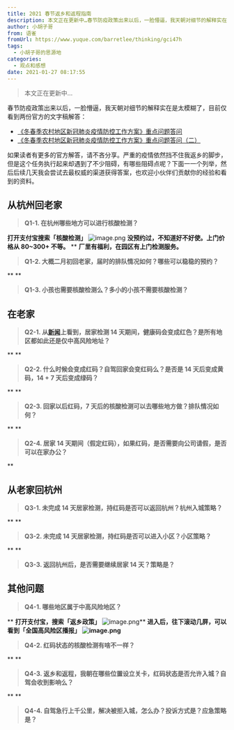 ```yaml
---
title: 2021 春节返乡和返程指南
description: 本文正在更新中…春节防疫政策出来以后，一脸懵逼，我天朝对细节的解释实在是太模糊了，目前仅看到两份官方的文字稿解答：《冬春季农村地区新冠肺炎疫情防控工作方案》重点问题答问《冬春季农村地区新冠肺炎疫情防控工作方案》重点问题答问（二）如果读者有更多的官方解答，请不吝分享。严重的疫情依然挡不住我返乡的...
author: 小胡子哥
from: 语雀
fromUrl: https://www.yuque.com/barretlee/thinking/gci47h
tags:
  - 小胡子哥的思源地
categories:
  - 观点和感想
date: 2021-01-27 08:17:55
---
```


> 本文正在更新中…



春节防疫政策出来以后，一脸懵逼，我天朝对细节的解释实在是太模糊了，目前仅看到两份官方的文字稿解答：


- [《冬春季农村地区新冠肺炎疫情防控工作方案》重点问题答问](http://www.nhc.gov.cn/jkj/s7915/202101/f1590bbfc60a43ab81564061bc7e14fc.shtml)
- [《冬春季农村地区新冠肺炎疫情防控工作方案》重点问题答问（二）](http://www.nhc.gov.cn/jkj/s7915/202101/f3fc5701ffcb4c03948a13d2b26c08a9.shtml)



如果读者有更多的官方解答，请不吝分享。严重的疫情依然挡不住我返乡的脚步，但是这个任务执行起来却遇到了不少阻碍，有哪些阻碍点呢？下面一一个列举，然后后续几天我会尝试去最权威的渠道获得答案，也欢迎小伙伴们贡献你的经验和看到的资料。


## 从杭州回老家


> **Q1-1. 在杭州哪些地方可以进行核酸检测？**



**打开支付宝搜索「核酸检测」**
![image.png](/blogimgs/2021/01/27/1611752108613-2e139ad7-0c78-4fc6-9546-3e4b302e94fd.png)
**没预约过，不知道好不好使。上门价格从 80~300+ 不等。**
**
**厂里有福利，在园区有上门检测服务。**


> **Q1-2. 大概二月初回老家，届时的排队情况如何？哪些可以稳稳的预约？**

**
**
> **Q1-3. 小孩也需要核酸检测么？多小的小孩不需要核酸检测？**



## 在老家


> **Q2-1. 从**[**新闻**](https://www.yicai.com/news/100906136.html)**上看到，居家检测 14 天期间，健康码会变成红色？是所有地区都如此还是仅中高风险地址？**

**
**
> **Q2-2. 什么时候会变成红码？自驾回家会变红码么？是否是 14 天后变成黄码，14 + 7 天后变成绿码？**

**
**
> **Q2-3. 回家以后红码，7 天后的核酸检测可以去哪些地方做？排队情况如何？**

**
**
> **Q2-4. 居家 14 天期间（假定红码），如果红码，是否需要向公司请假，是否可以在家办公？**

**
## 从老家回杭州


> **Q3-1. 未完成 14 天居家检测，持红码是否可以返回杭州？杭州入城策略？**

**
**
> **Q3-2. 未完成 14 天居家检测，持红码是否可以进入小区？小区策略？**

**
**
> **Q3-3. 返回杭州后，是否需要继续居家 14 天？策略是？**





## 其他问题


> **Q4-1. 哪些地区属于中高风险地区？**

**
**打开支付宝，搜索「返乡政策」**
![image.png](/blogimgs/2021/01/27/1611751928083-4e2cbc61-ec2b-4ecf-82a0-a1a4fd9a707e.png)**
**进入后，往下滚动几屏，可以看到「全国高风险区播报」**
**![image.png](/blogimgs/2021/01/27/1611751971491-d62e187f-e0af-4540-822f-cf863ca42be9.png)**
> **Q4-2. 红码状态的核酸检测有啥不一样？**

**
**
> **Q4-3. 返乡和返程，我朝在哪些位置设立关卡，红码状态是否允许入城？自驾会收到影响么？**

**
**
> **Q4-4. 自驾急行上千公里，解决被拒入城，怎么办？投诉方式是？应急策略是？**

